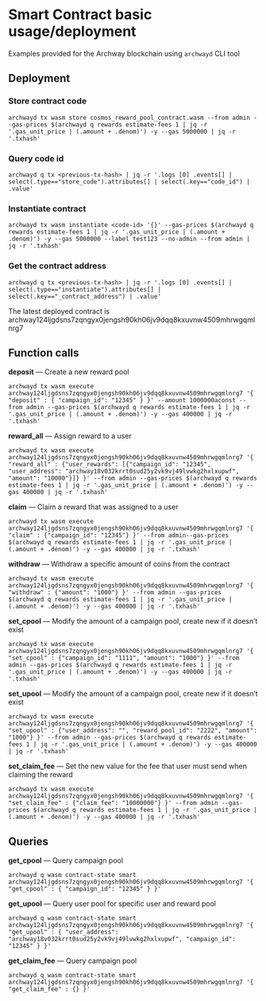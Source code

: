 # Smart Contract basic usage/deployment

Examples provided for the Archway blockchain using `archwayd` CLI tool

## Deployment

### Store contract code

```
archwayd tx wasm store cosmos_reward_pool_contract.wasm --from admin --gas-prices $(archwayd q rewards estimate-fees 1 | jq -r '.gas_unit_price | (.amount + .denom)') -y --gas 5000000 | jq -r '.txhash'
```

### Query code id

```
archwayd q tx <previous-tx-hash> | jq -r '.logs [0] .events[] | select(.type=="store_code").attributes[] | select(.key=="code_id") | .value'
```

### Instantiate contract

```
archwayd tx wasm instantiate <code-id> '{}' --gas-prices $(archwayd q rewards estimate-fees 1 | jq -r '.gas_unit_price | (.amount + .denom)') -y --gas 5000000 --label test123 --no-admin --from admin | jq -r '.txhash'
```

### Get the contract address

```
archwayd q tx <previous-tx-hash> | jq -r '.logs [0] .events[] | select(.type=="instantiate").attributes[] | select(.key=="_contract_address") | .value'
```

The latest deployed contract is archway124ljgdsns7zqngyx0jengsh90kh06jv9dqq8kxuvnw4509mhrwgqmlnrg7

## Function calls

**deposit** — Create a new reward pool

```
archwayd tx wasm execute archway124ljgdsns7zqngyx0jengsh90kh06jv9dqq8kxuvnw4509mhrwgqmlnrg7 '{ "deposit" : { "campaign_id": "12345" } }' --amount 1000000aconst --from admin --gas-prices $(archwayd q rewards estimate-fees 1 | jq -r '.gas_unit_price | (.amount + .denom)') -y --gas 400000 | jq -r '.txhash'
```

**reward_all** — Assign reward to a user

```
archwayd tx wasm execute archway124ljgdsns7zqngyx0jengsh90kh06jv9dqq8kxuvnw4509mhrwgqmlnrg7 '{ "reward_all" : {"user_rewards": [{"campaign_id": "12345", "user_address": "archway18v032krrt0sud25y2vk9vj49lvwkg2hxlxupwf", "amount": "10000"}]} }' --from admin --gas-prices $(archwayd q rewards estimate-fees 1 | jq -r '.gas_unit_price | (.amount + .denom)') -y --gas 400000 | jq -r '.txhash'
```

**claim** — Claim a reward that was assigned to a user

```
archwayd tx wasm execute archway124ljgdsns7zqngyx0jengsh90kh06jv9dqq8kxuvnw4509mhrwgqmlnrg7 '{ "claim" : {"campaign_id": "12345"} }' --from admin--gas-prices $(archwayd q rewards estimate-fees 1 | jq -r '.gas_unit_price | (.amount + .denom)') -y --gas 400000 | jq -r '.txhash'
```

**withdraw** — Withdraw a specific amount of coins from the contract

```
archwayd tx wasm execute archway124ljgdsns7zqngyx0jengsh90kh06jv9dqq8kxuvnw4509mhrwgqmlnrg7 '{ "withdraw" : {"amount": "1000"} }' --from admin --gas-prices $(archwayd q rewards estimate-fees 1 | jq -r '.gas_unit_price | (.amount + .denom)') -y --gas 400000 | jq -r '.txhash'
```

**set_cpool** — Modify the amount of a campaign pool, create new if it doesn’t exist

```
archwayd tx wasm execute archway124ljgdsns7zqngyx0jengsh90kh06jv9dqq8kxuvnw4509mhrwgqmlnrg7 '{ "set_cpool" : {"campaign_id": "1111", "amount": "1000"} }' --from admin --gas-prices $(archwayd q rewards estimate-fees 1 | jq -r '.gas_unit_price | (.amount + .denom)') -y --gas 400000 | jq -r '.txhash'
```

**set_upool** — Modify the amount of a campaign pool, create new if it doesn’t exist

```
archwayd tx wasm execute archway124ljgdsns7zqngyx0jengsh90kh06jv9dqq8kxuvnw4509mhrwgqmlnrg7 '{ "set_upool" : {"user_address": "", "reward_pool_id": "2222", "amount": "1000"} }' --from admin --gas-prices $(archwayd q rewards estimate-fees 1 | jq -r '.gas_unit_price | (.amount + .denom)') -y --gas 400000 | jq -r '.txhash'
```

**set_claim_fee** — Set the new value for the fee that user must send when claiming the reward

```
archwayd tx wasm execute archway124ljgdsns7zqngyx0jengsh90kh06jv9dqq8kxuvnw4509mhrwgqmlnrg7 '{ "set_claim_fee" : {"claim_fee": "10000000"} }' --from admin --gas-prices $(archwayd q rewards estimate-fees 1 | jq -r '.gas_unit_price | (.amount + .denom)') -y --gas 400000 | jq -r '.txhash'
```

## Queries

**get_cpool** — Query campaign pool

```
archwayd q wasm contract-state smart archway124ljgdsns7zqngyx0jengsh90kh06jv9dqq8kxuvnw4509mhrwgqmlnrg7 '{ "get_cpool" : { "campaign_id": "12345" } }'
```

**get_upool** — Query user pool for specific user and reward pool

```
archwayd q wasm contract-state smart archway124ljgdsns7zqngyx0jengsh90kh06jv9dqq8kxuvnw4509mhrwgqmlnrg7 '{ "get_upool" : { "user_address": "archway18v032krrt0sud25y2vk9vj49lvwkg2hxlxupwf", "campaign_id": "12345" } }'
```

**get_claim_fee** — Query campaign pool

```
archwayd q wasm contract-state smart archway124ljgdsns7zqngyx0jengsh90kh06jv9dqq8kxuvnw4509mhrwgqmlnrg7 '{ "get_claim_fee" : {} }'
```
